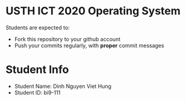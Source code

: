 USTH ICT 2020 Operating System
=====================================

Students are expected to:
* Fork this repository to your github account
* Push your commits regularly, with **proper** commit messages


Student Info
=========================

* Student Name: Dinh Nguyen Viet Hung
* Student ID: bi9-111
